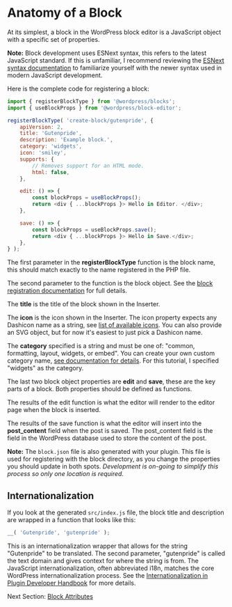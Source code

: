 # Anatomy of a Block

At its simplest, a block in the WordPress block editor is a JavaScript object with a specific set of properties.

**Note:** Block development uses ESNext syntax, this refers to the latest JavaScript standard. If this is unfamiliar, I recommend reviewing the [ESNext syntax documentation](/docs/designers-developers/developers/tutorials/javascript/esnext-js.md) to familiarize yourself with the newer syntax used in modern JavaScript development.

Here is the complete code for registering a block:

```js
import { registerBlockType } from '@wordpress/blocks';
import { useBlockProps } from '@wordpress/block-editor';

registerBlockType( 'create-block/gutenpride', {
	apiVersion: 2,
	title: 'Gutenpride',
	description: 'Example block.',
	category: 'widgets',
	icon: 'smiley',
	supports: {
		// Removes support for an HTML mode.
		html: false,
	},

	edit: () => {
		const blockProps = useBlockProps();
		return <div { ...blockProps }> Hello in Editor. </div>;
	},

	save: () => {
		const blockProps = useBlockProps.save();
		return <div { ...blockProps }> Hello in Save.</div>;
	},
} );
```

The first parameter in the **registerBlockType** function is the block name, this should match exactly to the name registered in the PHP file.

The second parameter to the function is the block object. See the [block registration documentation](/docs/designers-developers/developers/block-api/block-registration.md) for full details.

The **title** is the title of the block shown in the Inserter.

The **icon** is the icon shown in the Inserter. The icon property expects any Dashicon name as a string, see [list of available icons](https://developer.wordpress.org/resource/dashicons/). You can also provide an SVG object, but for now it's easiest to just pick a Dashicon name.

The **category** specified is a string and must be one of: "common, formatting, layout, widgets, or embed". You can create your own custom category name, [see documentation for details](/docs/designers-developers/developers/filters/block-filters.md#managing-block-categories). For this tutorial, I specified "widgets" as the category.

The last two block object properties are **edit** and **save**, these are the key parts of a block. Both properties should be defined as functions.

The results of the edit function is what the editor will render to the editor page when the block is inserted.

The results of the save function is what the editor will insert into the **post_content** field when the post is saved. The post_content field is the field in the WordPress database used to store the content of the post.

**Note:** The `block.json` file is also generated with your plugin. This file is used for registering with the block directory, as you change the properties you should update in both spots. _Development is on-going to simplify this process so only one location is required._

## Internationalization

If you look at the generated `src/index.js` file, the block title and description are wrapped in a function that looks like this:

```js
__( 'Gutenpride', 'gutenpride' );
```

This is an internationalization wrapper that allows for the string "Gutenpride" to be translated. The second parameter, "gutenpride" is called the text domain and gives context for where the string is from. The JavaScript internationalization, often abbreviated i18n, matches the core WordPress internationalization process. See the [Internationalization in Plugin Developer Handbook](https://developer.wordpress.org/plugins/internationalization/) for more details.

Next Section: [Block Attributes](/docs/designers-developers/developers/tutorials/create-block/attributes.md)
